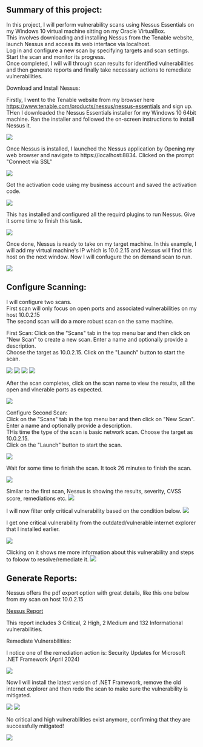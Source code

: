Summary of this project:
---------------------------------------------------------------------------
In this project, I will perform vulnerability scans using Nessus Essentials on my Windows 10 virtual machine sitting on my Oracle VirtualBox.  
This involves downloading and installing Nessus from the Tenable website, launch Nessus and access its web interface via localhost.  
Log in and configure a new scan by specifying targets and scan settings. Start the scan and monitor its progress.  
Once completed, I will will through scan results for identified vulnerabilities and then generate reports and finally take necessary actions to remediate vulnerabilities.  


Download and Install Nessus:
 
Firstly, I went to the Tenable website from my browser here https://www.tenable.com/products/nessus/nessus-essentials and sign up.
THen I downloaded the Nessus Essentials installer for my Windows 10 64bit machine.
Ran the installer and followed the on-screen instructions to install Nessus it.

<img src="https://github.com/nahid7474/Photos/blob/main/nessus.png"/> 

Once Nessus is installed, I launched the Nessus application by Opening my web browser and navigate to https://localhost:8834.
Clicked on the prompt "Connect via SSL"

<img src="https://github.com/nahid7474/Photos/blob/main/nessus2.png"/> 

Got the activation code using my business account and saved the activation code. 

<img src="https://github.com/nahid7474/Photos/blob/main/nessus3.png"/>

This has installed and configured all the requird plugins to run Nessus. Give it some time to finish this task.

<img src="https://github.com/nahid7474/Photos/blob/main/nessus4.png"/>

Once done, Nessus is ready to take on my target machine.
In this example, I will add my virtual machine's IP which is 10.0.2.15 and Nessus will find this host on the next window.
Now I will confugure the on demand scan to run.

<img src="https://github.com/nahid7474/Photos/blob/main/nessus5.png"/>



Configure Scanning:
-------------------------------------------------------------
I will configure two scans.  
First scan will only focus on open ports and associated vulnerabilities on my host 10.0.2.15  
The second scan will do a more robust scan on the same machine. 

First Scan:
Click on the "Scans" tab in the top menu bar and then click on "New Scan" to create a new scan. Enter a name and optionally provide a description.  
Choose the target as 10.0.2.15. Click on the "Launch" button to start the scan.

<img src="https://github.com/nahid7474/Photos/blob/main/NewScan.png"/> 
<img src="https://github.com/nahid7474/Photos/blob/main/NewScan2.png"/> 
<img src="https://github.com/nahid7474/Photos/blob/main/NewScan3.png"/> 
<img src="https://github.com/nahid7474/Photos/blob/main/NewScan4.png"/> 

After the scan completes, click on the scan name to view the results, all the open and vlnerable ports as expected.

<img src="https://github.com/nahid7474/Photos/blob/main/NewScan5.png"/> 

Configure Second Scan:  
Click on the "Scans" tab in the top menu bar and then click on "New Scan".  
Enter a name and optionally provide a description.  
THis time the type of the scan is basic network scan. Choose the target as 10.0.2.15.  
Click on the "Launch" button to start the scan.  

<img src="https://github.com/nahid7474/Photos/blob/main/nessus10.png"/> 

Wait for some time to finish the scan. It took 26 minutes to finish the scan. 

<img src="https://github.com/nahid7474/Photos/blob/main/nessus8.png"/>

Similar to the first scan, Nessus is showing the results, severity, CVSS score, remediations etc.
<img src="https://github.com/nahid7474/Photos/blob/main/nessus12.png"/>

I will now filter only critical vulnerability based on the condition below.
<img src="https://github.com/nahid7474/Photos/blob/main/filters.png"/>

I get one critical vulnerability from the outdated/vulnerable internet explorer that I installed earlier. 

<img src="https://github.com/nahid7474/Photos/blob/main/critical.png"/>

Clicking on it shows me more information about this vulnerability and steps to foloow to resolve/remediate it. 
<img src="https://github.com/nahid7474/Photos/blob/main/vulDetails.png"/>


Generate Reports:
------------------------------

Nessus offers the pdf export option with great details, like this one below from my scan on host 10.0.2.15

<a href="https://github.com/nahid7474/Nessus/blob/main/Nessus%20Report.pdf">Nessus Report</a> 

This report includes 3 Critical, 2 High, 2 Medium and 132 Informational vulnerabilities.  

Remediate Vulnerabilities:

I notice one of the remediation action is: 
Security Updates for Microsoft .NET Framework (April 2024)

<img src="https://github.com/nahid7474/Photos/blob/main/Remediation.png"/>

Now I will install the latest version of .NET Framework, remove the old internet explorer and then redo the scan to make sure the vulnerability is mitigated. 

<img src="https://github.com/nahid7474/Photos/blob/main/remedy1.png"/>
<img src="https://github.com/nahid7474/Photos/blob/main/remedy2.png"/>

No critical and high vulnerabilities exist anymore, confirming that they are successfully mitigated! 

<img src="https://github.com/nahid7474/Photos/blob/main/remedy3.png"/>
